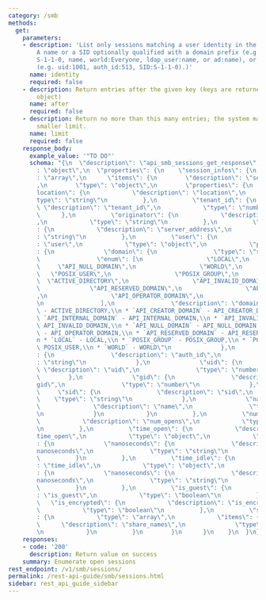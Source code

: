```yaml
---
category: /smb
methods:
  get:
    parameters:
    - description: 'List only sessions matching a user identity in the form of: [1]
        A name or a SID optionally qualified with a domain prefix (e.g local:name,
        S-1-1-0, name, world:Everyone, ldap_user:name, or ad:name), or [2] An ID type
        (e.g. uid:1001, auth_id:513, SID:S-1-1-0).)'
      name: identity
      required: false
    - description: Return entries after the given key (keys are returned in the paging
        object)
      name: after
      required: false
    - description: Return no more than this many entries; the system may choose a
        smaller limit.
      name: limit
      required: false
    response_body:
      example_value: '"TO DO"'
      schema: "{\n  \"description\": \"api_smb_sessions_get_response\",\n  \"type\"\
        : \"object\",\n  \"properties\": {\n    \"session_infos\": {\n      \"type\"\
        : \"array\",\n      \"items\": {\n        \"description\": \"session_infos\"\
        ,\n        \"type\": \"object\",\n        \"properties\": {\n          \"\
        location\": {\n            \"description\": \"location\",\n            \"\
        type\": \"string\"\n          },\n          \"tenant_id\": {\n           \
        \ \"description\": \"tenant_id\",\n            \"type\": \"number\"\n    \
        \      },\n          \"originator\": {\n            \"description\": \"originator\"\
        ,\n            \"type\": \"string\"\n          },\n          \"server_address\"\
        : {\n            \"description\": \"server_address\",\n            \"type\"\
        : \"string\"\n          },\n          \"user\": {\n            \"description\"\
        : \"user\",\n            \"type\": \"object\",\n            \"properties\"\
        : {\n              \"domain\": {\n                \"type\": \"string\",\n\
        \                \"enum\": [\n                  \"LOCAL\",\n             \
        \     \"API_NULL_DOMAIN\",\n                  \"WORLD\",\n               \
        \   \"POSIX_USER\",\n                  \"POSIX_GROUP\",\n                \
        \  \"ACTIVE_DIRECTORY\",\n                  \"API_INVALID_DOMAIN\",\n    \
        \              \"API_RESERVED_DOMAIN\",\n                  \"API_INTERNAL_DOMAIN\"\
        ,\n                  \"API_OPERATOR_DOMAIN\",\n                  \"API_CREATOR_DOMAIN\"\
        \n                ],\n                \"description\": \"domain:\\n * `ACTIVE_DIRECTORY`\
        \ - ACTIVE_DIRECTORY,\\n * `API_CREATOR_DOMAIN` - API_CREATOR_DOMAIN,\\n *\
        \ `API_INTERNAL_DOMAIN` - API_INTERNAL_DOMAIN,\\n * `API_INVALID_DOMAIN` -\
        \ API_INVALID_DOMAIN,\\n * `API_NULL_DOMAIN` - API_NULL_DOMAIN,\\n * `API_OPERATOR_DOMAIN`\
        \ - API_OPERATOR_DOMAIN,\\n * `API_RESERVED_DOMAIN` - API_RESERVED_DOMAIN,\\\
        n * `LOCAL` - LOCAL,\\n * `POSIX_GROUP` - POSIX_GROUP,\\n * `POSIX_USER` -\
        \ POSIX_USER,\\n * `WORLD` - WORLD\"\n              },\n              \"auth_id\"\
        : {\n                \"description\": \"auth_id\",\n                \"type\"\
        : \"string\"\n              },\n              \"uid\": {\n               \
        \ \"description\": \"uid\",\n                \"type\": \"number\"\n      \
        \        },\n              \"gid\": {\n                \"description\": \"\
        gid\",\n                \"type\": \"number\"\n              },\n         \
        \     \"sid\": {\n                \"description\": \"sid\",\n            \
        \    \"type\": \"string\"\n              },\n              \"name\": {\n \
        \               \"description\": \"name\",\n                \"type\": \"string\"\
        \n              }\n            }\n          },\n          \"num_opens\": {\n\
        \            \"description\": \"num_opens\",\n            \"type\": \"number\"\
        \n          },\n          \"time_open\": {\n            \"description\": \"\
        time_open\",\n            \"type\": \"object\",\n            \"properties\"\
        : {\n              \"nanoseconds\": {\n                \"description\": \"\
        nanoseconds\",\n                \"type\": \"string\"\n              }\n  \
        \          }\n          },\n          \"time_idle\": {\n            \"description\"\
        : \"time_idle\",\n            \"type\": \"object\",\n            \"properties\"\
        : {\n              \"nanoseconds\": {\n                \"description\": \"\
        nanoseconds\",\n                \"type\": \"string\"\n              }\n  \
        \          }\n          },\n          \"is_guest\": {\n            \"description\"\
        : \"is_guest\",\n            \"type\": \"boolean\"\n          },\n       \
        \   \"is_encrypted\": {\n            \"description\": \"is_encrypted\",\n\
        \            \"type\": \"boolean\"\n          },\n          \"share_names\"\
        : {\n            \"type\": \"array\",\n            \"items\": {\n        \
        \      \"description\": \"share_names\",\n              \"type\": \"string\"\
        \n            }\n          }\n        }\n      }\n    }\n  }\n}"
    responses:
    - code: '200'
      description: Return value on success
    summary: Enumerate open sessions
rest_endpoint: /v1/smb/sessions/
permalink: /rest-api-guide/smb/sessions.html
sidebar: rest_api_guide_sidebar
---
```

